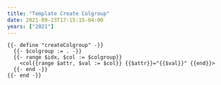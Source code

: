 ```yaml
---
title: "Template Create Colgroup"
date: 2021-09-23T17:15:15-04:00
years: ["2021"]
---
```

<!--more-->

```go-html-template
{{- define "createColgroup" -}}
  {{- $colgroup := . -}}
  {{- range $idx, $col := $colgroup}}
    <col{{range $attr, $val := $col}} {{$attr}}="{{$val}}" {{end}}>
  {{- end -}}
{{- end -}}
```
